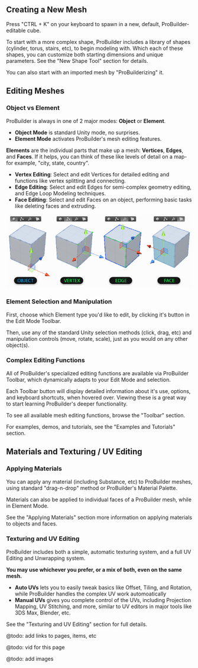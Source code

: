 ## Creating a New Mesh

Press "CTRL + K" on your keyboard to spawn in a new, default, ProBuilder-editable cube.

To start with a more complex shape, ProBuilder includes a library of shapes (cylinder, torus, stairs, etc), to begin modeling with. Which each of these shapes, you can customize both starting dimensions and unique parameters.
 See the "New Shape Tool" section for details.

You can also start with an imported mesh by "ProBuilderizing" it.

## Editing Meshes

### Object vs Element

ProBuilder is always in one of 2 major modes: **Object** or **Element**.

* **Object Mode** is standard Unity mode, no surprises.
* **Element Mode** activates ProBuilder's mesh editing features. 

**Elements** are the individual parts that make up a mesh: **Vertices**, **Edges**, and **Faces**. If it helps, you can think of these like levels of detail on a map- for example, "city, state, country".

* **Vertex Editing**: Select and edit Vertices for detailed editing and functions like vertex splitting and connecting.
* **Edge Editing**: Select and edit Edges for semi-complex geometry editing, and Edge Loop Modeling techniques.
* **Face Editing**: Select and edit Faces on an object, performing basic tasks like deleting faces and extruding.

![Editing Modes Example](ExampleImage_ObjectAndElementEditingModes.png "Editing Modes Example")

### Element Selection and Manipulation

First, choose which Element type you'd like to edit, by clicking it's button in the Edit Mode Toolbar.

Then, use any of the standard Unity selection methods (click, drag, etc) and manipulation controls (move, rotate, scale), just as you would on any other object(s).

### Complex Editing Functions

All of ProBuilder's specialized editing functions are available via ProBuilder Toolbar, which dynamically adapts to your Edit Mode and selection.

Each Toolbar button will display detailed information about it's use, options, and keyboard shortcuts, when hovered over. Viewing these is a great way to start learning ProBuilder's deeper functionality.

To see all available mesh editing functions, browse the "Toolbar" section.

For examples, demos, and tutorials, see the "Examples and Tutorials" section.  

## Materials and Texturing / UV Editing

### Applying Materials

You can apply any material (including Substance, etc) to ProBuilder meshes, using standard "drag-n-drop" method or ProBuilder's Material Palette.

Materials can also be applied to individual faces of a ProBuilder mesh, while in Element Mode.

See the "Applying Materials" section more information on applying materials to objects and faces.

### Texturing and UV Editing

ProBuilder includes both a simple, automatic texturing system, and a full UV Editing and Unwrapping system.

**You may use whichever you prefer, or a mix of both, even on the same mesh.**

* **Auto UVs** lets you to easily tweak basics like Offset, Tiling, and Rotation, while ProBuilder handles the complex UV work automoatically
* **Manual UVs** gives you complete control of the UVs, including Projection Mapping, UV Stitching, and more, similar to UV editors in major tools like 3DS Max, Blender, etc.   

See the "Texturing and UV Editing" section for full details.

@todo: add links to pages, items, etc

@todo: vid for this page

@todo: add images

